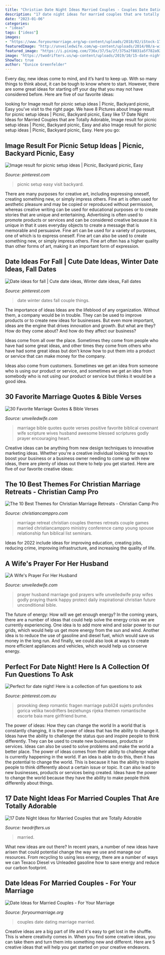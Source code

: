 ```yaml
---
title: "Christian Date Night Ideas Married Couples - Couples Date Dating Marriage Married"
description: "17 date night ideas for married couples that are totally adorable"
date: "2023-01-06"
categories:
- "ideas"
tags: ["ideas"]
images:
- "https://www.foryourmarriage.org/wp-content/uploads/2018/02/iStock-174794879_v2-e1541625453827.jpg"
featuredImage: "http://unveiledwife.com/wp-content/uploads/2014/08/a-wifes-prayer-for-her-husband.jpg"
featured_image: "https://i.pinimg.com/736x/37/5a/2f/375a2f8831a5f782a9248040a231182a.jpg"
image: "https://twodrifters.us/wp-content/uploads/2019/10/15-date-night-ideas-for-married-couples.jpg"
ShowToc: true
author: "Eunice Greenfelder"
---
```



Every day, new ideas come to mind, and it’s hard to keep up. With so many things to think about, it can be tough to know where to start. However, there are some great ideas for starting off your day that you may not have considered before. Here are five of our favorite ideas: 

	

		
looking for Image result for picnic setup ideas | Picnic, Backyard picnic, Easy you've visit to the right page. We have 8 Pictures about Image result for picnic setup ideas | Picnic, Backyard picnic, Easy like 17 Date Night Ideas for Married Couples that are Totally Adorable, Image result for picnic setup ideas | Picnic, Backyard picnic, Easy and also Image result for picnic setup ideas | Picnic, Backyard picnic, Easy. Here you go:
		
    
## Image Result For Picnic Setup Ideas | Picnic, Backyard Picnic, Easy

<img loading=lazy src="https://i.pinimg.com/736x/15/57/0e/15570e44174bdf9541e2c67c96b20644.jpg" onerror="this.onerror=null;this.src='https://tse3.mm.bing.net/th?id=OIP.Zuk567ms6wHXPGIF-PqK9QHaHa&amp;pid=15.1';" alt="Image result for picnic setup ideas | Picnic, Backyard picnic, Easy">

_Source: pinterest.com_

>picnic setup easy visit backyard. 

	

There are many purposes for creative art, including expressing oneself, creating something new, or simply impress others. Fine art is often used for aesthetic pleasure and may be copied or reproduced without permission, whereas creative writing can be used for educational purposes or to create stories that are unique and entertaining. Advertising is often used to promote products or services and can be considered creative because it is unique in that it uses everyday objects to create a message that is memorable and persuasive.
Fine art can be used for a variety of purposes, one of which is to express oneself. Fine art can also be used to create something new, or simply impress others. Fine art often has a higher quality than other forms of art, making it an important form of expression.

    
## Date Ideas For Fall | Cute Date Ideas, Winter Date Ideas, Fall Dates

<img loading=lazy src="https://i.pinimg.com/736x/53/63/b1/5363b112f2380811c6822dc40d4de6bb--winter-date-ideas-couple-things.jpg" onerror="this.onerror=null;this.src='https://tse2.mm.bing.net/th?id=OIP.JIGBlzDFbv2vhu5Sc40lNAHaJ3&amp;pid=15.1';" alt="Date ideas for fall | Cute date ideas, Winter date ideas, Fall dates">

_Source: pinterest.com_

>date winter dates fall couple things. 

	

The importance of ideas
Ideas are the lifeblood of any organization. Without them, a company would be in trouble. They can be used to improve products or to create new ideas for businesses. But even more important, ideas are the engine that drives innovation and growth.
But what are they? How do they come about? And how do they affect our business?

Ideas come from all over the place. Sometimes they come from people who have had some great ideas, and other times they come from others who have had some great ideas but don't know how to put them into a product or service that can make money for the company.

Ideas also come from customers. Sometimes we get an idea from someone who is using our product or service, and sometimes we get an idea from somebody who is not using our product or service but thinks it would be a good idea.

    
## 30 Favorite Marriage Quotes &amp; Bible Verses

<img loading=lazy src="https://unveiledwife.com/wp-content/uploads/2016/10/marriage-quotes.jpg" onerror="this.onerror=null;this.src='https://tse2.mm.bing.net/th?id=OIP.9Z1f3neXL4eGDPcFKb_9RwHaHa&amp;pid=15.1';" alt="30 Favorite Marriage Quotes &amp; Bible Verses">

_Source: unveiledwife.com_

>marriage bible quotes quote verses positive favorite biblical covenant wife scripture wives husband awesome blessed scriptures godly prayer encouraging heart. 

	

Creative ideas can be anything from new design techniques to innovative marketing ideas. Whether you're a creative individual looking for ways to boost your business or a business owner needing to come up with new ideas, there are plenty of ideas out there to help you get started. Here are five of our favorite creative ideas: 

    
## The 10 Best Themes For Christian Marriage Retreats - Christian Camp Pro

<img loading=lazy src="https://christiancamppro.com/wp-content/uploads/2014/08/4-682x1024.png" onerror="this.onerror=null;this.src='https://tse3.mm.bing.net/th?id=OIP.BAqVpTZe2nuIhpx0MwfLHwHaLH&amp;pid=15.1';" alt="The 10 Best Themes for Christian Marriage Retreats - Christian Camp Pro">

_Source: christiancamppro.com_

>marriage retreat christian couples themes retreats couple games married christiancamppro ministry conference camp young spouse relationship fun biblical list seminars. 

	

Ideas for 2022 include ideas for improving education, creating jobs, reducing crime, improving infrastructure, and increasing the quality of life.

    
## A Wife&#039;s Prayer For Her Husband

<img loading=lazy src="http://unveiledwife.com/wp-content/uploads/2014/08/a-wifes-prayer-for-her-husband.jpg" onerror="this.onerror=null;this.src='https://tse4.mm.bing.net/th?id=OIP.MUYAQ3vk9RbH-WUB5Tnb0gHaXS&amp;pid=15.1';" alt="A Wife&#039;s Prayer For Her Husband">

_Source: unveiledwife.com_

>prayer husband marriage god prayers wife unveiledwife pray wifes godly praying thank happy protect daily inspirational christian future unconditional bible. 

	

The future of energy: How will we get enough energy?
In the coming years, there are a number of ideas that could help solve the energy crisis we are currently experiencing. One idea is to add more wind and solar power to our grids, which would help us get more energy from the sun and wind. Another idea is to reduce the use of gasoline and diesel fuel, which would save us money in the long run. And finally, we could also look at ways to create more efficient appliances and vehicles, which would help us conserve energy.

    
## Perfect For Date Night! Here Is A Collection Of Fun Questions To Ask

<img loading=lazy src="https://i.pinimg.com/736x/37/5a/2f/375a2f8831a5f782a9248040a231182a.jpg" onerror="this.onerror=null;this.src='https://tse3.mm.bing.net/th?id=OIP.QQxHuap6xQzYyXDeDKHeEQHaO0&amp;pid=15.1';" alt="Perfect for date night! Here is a collection of fun questions to ask">

_Source: pinterest.com.au_

>provoking deep romantic fragen marriage publi24 sujets profondes gorica velika twodrifters beziehungs rijeka themen romantische escorte baia mare girlfriend bume. 

	

The power of ideas: How they can change the world
In a world that is constantly changing, it is the power of ideas that has the ability to change it. Ideas have the ability to challenge the status quo and inspire people to think differently. They can be used to create new businesses, products or services. Ideas can also be used to solve problems and make the world a better place.
The power of ideas comes from their ability to challenge what is currently happening in the world. If an idea is able to do this, then it has the potential to change the world. This is because it has the ability to inspire people to think differently about a certain issue or topic. It can also lead to new businesses, products or services being created. Ideas have the power to change the world because they have the ability to make people think differently about things.

    
## 17 Date Night Ideas For Married Couples That Are Totally Adorable

<img loading=lazy src="https://twodrifters.us/wp-content/uploads/2019/10/15-date-night-ideas-for-married-couples.jpg" onerror="this.onerror=null;this.src='https://tse1.mm.bing.net/th?id=OIP.Gj8_RgFL9jy7jpuWVn_mOQHaPH&amp;pid=15.1';" alt="17 Date Night Ideas for Married Couples that are Totally Adorable">

_Source: twodrifters.us_

>married. 

	

What new ideas are out there?
In recent years, a number of new ideas have arisen that could potential change the way we use and manage our resources. From recycling to using less energy, there are a number of ways we can Texaco Diesel vs Unleaded gasoline how to save energy and reduce our carbon footprint.

    
## Date Ideas For Married Couples - For Your Marriage

<img loading=lazy src="https://www.foryourmarriage.org/wp-content/uploads/2018/02/iStock-174794879_v2-e1541625453827.jpg" onerror="this.onerror=null;this.src='https://tse3.mm.bing.net/th?id=OIP.wBUC0Qmzj_rvG2nocbmfVwHaC2&amp;pid=15.1';" alt="Date Ideas for Married Couples - For Your Marriage">

_Source: foryourmarriage.org_

>couples date dating marriage married. 

	

Creative ideas are a big part of life and it's easy to get lost in the shuffle. This is where creativity comes in. When you find some creative ideas, you can take them and turn them into something new and different. Here are 5 creative ideas that will help you get started on your creative endeavors.

